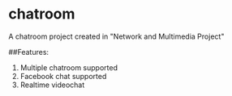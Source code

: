 # chatroom
A chatroom project created in "Network and Multimedia Project"

##Features:
1. Multiple chatroom supported
2. Facebook chat supported
3. Realtime videochat
